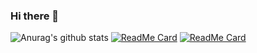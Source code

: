 ### Hi there 👋
![Anurag's github stats](https://github-readme-stats.vercel.app/api?username=hukacode&show_icons=true&theme=buefy)
[![ReadMe Card](https://github-readme-stats.vercel.app/api/pin/?username=anuraghazra&repo=dotfiles)](https://github.com/hukacode/dotfiles)
[![ReadMe Card](https://github-readme-stats.vercel.app/api/pin/?username=anuraghazra&repo=hktool)](https://github.com/hukacode/hktool)

<!--
**hukacode/hukacode** is a ✨ _special_ ✨ repository because its `README.md` (this file) appears on your GitHub profile.

Here are some ideas to get you started:

- 🔭 I’m currently working on ...
- 🌱 I’m currently learning ...
- 👯 I’m looking to collaborate on ...
- 🤔 I’m looking for help with ...
- 💬 Ask me about ...
- 📫 How to reach me: ...
- 😄 Pronouns: ...
- ⚡ Fun fact: ...
-->
